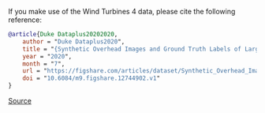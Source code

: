 If you make use of the Wind Turbines 4 data, please cite the following reference:

``` bibtex
@article{Duke Dataplus20202020,
    author = "Duke Dataplus2020",
    title = "{Synthetic Overhead Images and Ground Truth Labels of Large Wind Turbines}",
    year = "2020",
    month = "7",
    url = "https://figshare.com/articles/dataset/Synthetic_Overhead_Images_and_Ground_Truth_Labels_of_Large_Wind_Turbines/12744902",
    doi = "10.6084/m9.figshare.12744902.v1"
}
```

[Source](https://doi.org/10.6084/m9.figshare.12744902.v1)
